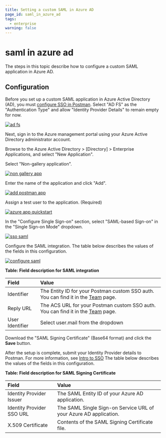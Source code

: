 ```yaml
---
title: Setting a custom SAML in Azure AD
page_id: saml_in_azure_ad
tags:
  - enterprise
warning: false
---
```


# saml in azure ad

The steps in this topic describe how to configure a custom SAML application in Azure AD.

## Configuration

Before you set up a custom SAML application in Azure Active Directory \(AD\), you must [configure SSO in Postman](postman_enterprise/sso/admin_sso.md). Select "AD FS" as the "Authentication Type" and allow "Identity Provider Details" to remain empty for now.

[![ad fs](https://s3.amazonaws.com/postman-static-getpostman-com/postman-docs/ENT-add-authentication-Azure.png)](https://s3.amazonaws.com/postman-static-getpostman-com/postman-docs/ENT-add-authentication-Azure.png)

Next, sign in to the Azure management portal using your Azure Active Directory administrator account.

Browse to the Azure Active Directory &gt; \[Directory\] &gt; Enterprise Applications, and select "New Application".

Select "Non-gallery application".

[![non gallery app](https://s3.amazonaws.com/postman-static-getpostman-com/postman-docs/ENT-add-non-gallery-application.png)](https://s3.amazonaws.com/postman-static-getpostman-com/postman-docs/ENT-add-non-gallery-application.png)

Enter the name of the application and click "Add".

[![add postman app](https://s3.amazonaws.com/postman-static-getpostman-com/postman-docs/ENT-add-postman-app.png)](https://s3.amazonaws.com/postman-static-getpostman-com/postman-docs/ENT-add-postman-app.png)

Assign a test user to the application. \(Required\)

[![azure app quickstart](https://s3.amazonaws.com/postman-static-getpostman-com/postman-docs/ENT-azure-app-quickstart.png)](https://s3.amazonaws.com/postman-static-getpostman-com/postman-docs/ENT-azure-app-quickstart.png)

In the "Configure Single Sign-on" section, select "SAML-based Sign-on" in the "Single Sign-on Mode" dropdown.

[![sso saml](https://s3.amazonaws.com/postman-static-getpostman-com/postman-docs/ENT-single-sign-on-saml.png)](https://s3.amazonaws.com/postman-static-getpostman-com/postman-docs/ENT-single-sign-on-saml.png)

Configure the SAML integration. The table below describes the values of the fields in this configuration.

[![configure saml](https://s3.amazonaws.com/postman-static-getpostman-com/postman-docs/ENT-configure-saml.png)](https://s3.amazonaws.com/postman-static-getpostman-com/postman-docs/ENT-configure-saml.png)

**Table: Field description for SAML integration**

| **Field** | **Value** |
| :--- | :--- |
| Identifier | The Entity ID for your Postman custom SSO auth. You can find it in the [Team](https://app.getpostman.com/dashboard/teams) page. |
| Reply URL | The ACS URL for your Postman custom SSO auth. You can find it in the [Team](https://app.getpostman.com/dashboard/teams) page. |
| User Identifier | Select user.mail from the dropdown |

Download the "SAML Signing Certificate" \(Base64 format\) and click the **Save** button.

After the setup is complete, submit your Identity Provider details to Postman. For more information, see [Intro to SSO](postman_enterprise/sso/intro_sso.md) The table below describes the values of the fields in this configuration.

**Table: Field description for SAML Signing Certificate**

| **Field** | **Value** |
| :--- | :--- |
| Identity Provider Issuer | The SAML Entity ID of your Azure AD application. |
| Identity Provider SSO URL | The SAML Single Sign-on Service URL of your Azure AD application. |
| X.509 Certificate | Contents of  the SAML Signing Certificate file. |

